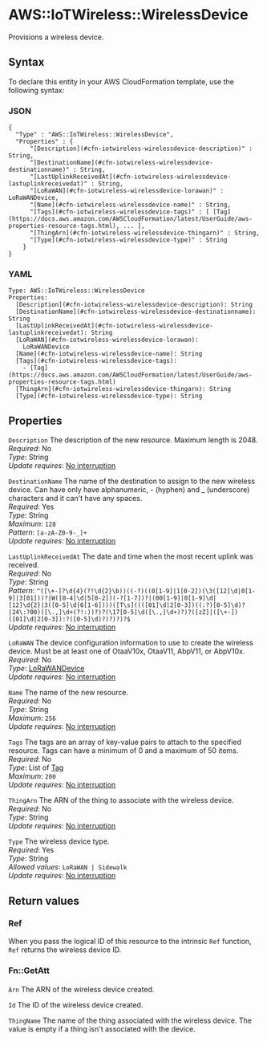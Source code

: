 # AWS::IoTWireless::WirelessDevice<a name="aws-resource-iotwireless-wirelessdevice"></a>

Provisions a wireless device\.

## Syntax<a name="aws-resource-iotwireless-wirelessdevice-syntax"></a>

To declare this entity in your AWS CloudFormation template, use the following syntax:

### JSON<a name="aws-resource-iotwireless-wirelessdevice-syntax.json"></a>

```
{
  "Type" : "AWS::IoTWireless::WirelessDevice",
  "Properties" : {
      "[Description](#cfn-iotwireless-wirelessdevice-description)" : String,
      "[DestinationName](#cfn-iotwireless-wirelessdevice-destinationname)" : String,
      "[LastUplinkReceivedAt](#cfn-iotwireless-wirelessdevice-lastuplinkreceivedat)" : String,
      "[LoRaWAN](#cfn-iotwireless-wirelessdevice-lorawan)" : LoRaWANDevice,
      "[Name](#cfn-iotwireless-wirelessdevice-name)" : String,
      "[Tags](#cfn-iotwireless-wirelessdevice-tags)" : [ [Tag](https://docs.aws.amazon.com/AWSCloudFormation/latest/UserGuide/aws-properties-resource-tags.html), ... ],
      "[ThingArn](#cfn-iotwireless-wirelessdevice-thingarn)" : String,
      "[Type](#cfn-iotwireless-wirelessdevice-type)" : String
    }
}
```

### YAML<a name="aws-resource-iotwireless-wirelessdevice-syntax.yaml"></a>

```
Type: AWS::IoTWireless::WirelessDevice
Properties:
  [Description](#cfn-iotwireless-wirelessdevice-description): String
  [DestinationName](#cfn-iotwireless-wirelessdevice-destinationname): String
  [LastUplinkReceivedAt](#cfn-iotwireless-wirelessdevice-lastuplinkreceivedat): String
  [LoRaWAN](#cfn-iotwireless-wirelessdevice-lorawan):
    LoRaWANDevice
  [Name](#cfn-iotwireless-wirelessdevice-name): String
  [Tags](#cfn-iotwireless-wirelessdevice-tags):
    - [Tag](https://docs.aws.amazon.com/AWSCloudFormation/latest/UserGuide/aws-properties-resource-tags.html)
  [ThingArn](#cfn-iotwireless-wirelessdevice-thingarn): String
  [Type](#cfn-iotwireless-wirelessdevice-type): String
```

## Properties<a name="aws-resource-iotwireless-wirelessdevice-properties"></a>

`Description` <a name="cfn-iotwireless-wirelessdevice-description"></a>
The description of the new resource\. Maximum length is 2048\.  
_Required_: No  
_Type_: String  
_Update requires_: [No interruption](https://docs.aws.amazon.com/AWSCloudFormation/latest/UserGuide/using-cfn-updating-stacks-update-behaviors.html#update-no-interrupt)

`DestinationName` <a name="cfn-iotwireless-wirelessdevice-destinationname"></a>
The name of the destination to assign to the new wireless device\. Can have only have alphanumeric, \- \(hyphen\) and \_ \(underscore\) characters and it can't have any spaces\.  
_Required_: Yes  
_Type_: String  
_Maximum_: `128`  
_Pattern_: `[a-zA-Z0-9-_]+`  
_Update requires_: [No interruption](https://docs.aws.amazon.com/AWSCloudFormation/latest/UserGuide/using-cfn-updating-stacks-update-behaviors.html#update-no-interrupt)

`LastUplinkReceivedAt` <a name="cfn-iotwireless-wirelessdevice-lastuplinkreceivedat"></a>
The date and time when the most recent uplink was received\.  
_Required_: No  
_Type_: String  
_Pattern_: `^([\+-]?\d{4}(?!\d{2}\b))((-?)((0[1-9]|1[0-2])(\3([12]\d|0[1-9]|3[01]))?|W([0-4]\d|5[0-2])(-?[1-7])?|(00[1-9]|0[1-9]\d|[12]\d{2}|3([0-5]\d|6[1-6])))([T\s]((([01]\d|2[0-3])((:?)[0-5]\d)?|24\:?00)([\.,]\d+(?!:))?)?(\17[0-5]\d([\.,]\d+)?)?([zZ]|([\+-])([01]\d|2[0-3]):?([0-5]\d)?)?)?)?$`  
_Update requires_: [No interruption](https://docs.aws.amazon.com/AWSCloudFormation/latest/UserGuide/using-cfn-updating-stacks-update-behaviors.html#update-no-interrupt)

`LoRaWAN` <a name="cfn-iotwireless-wirelessdevice-lorawan"></a>
The device configuration information to use to create the wireless device\. Must be at least one of OtaaV10x, OtaaV11, AbpV11, or AbpV10x\.  
_Required_: No  
_Type_: [LoRaWANDevice](aws-properties-iotwireless-wirelessdevice-lorawandevice.md)  
_Update requires_: [No interruption](https://docs.aws.amazon.com/AWSCloudFormation/latest/UserGuide/using-cfn-updating-stacks-update-behaviors.html#update-no-interrupt)

`Name` <a name="cfn-iotwireless-wirelessdevice-name"></a>
The name of the new resource\.  
_Required_: No  
_Type_: String  
_Maximum_: `256`  
_Update requires_: [No interruption](https://docs.aws.amazon.com/AWSCloudFormation/latest/UserGuide/using-cfn-updating-stacks-update-behaviors.html#update-no-interrupt)

`Tags` <a name="cfn-iotwireless-wirelessdevice-tags"></a>
The tags are an array of key\-value pairs to attach to the specified resource\. Tags can have a minimum of 0 and a maximum of 50 items\.  
_Required_: No  
_Type_: List of [Tag](https://docs.aws.amazon.com/AWSCloudFormation/latest/UserGuide/aws-properties-resource-tags.html)  
_Maximum_: `200`  
_Update requires_: [No interruption](https://docs.aws.amazon.com/AWSCloudFormation/latest/UserGuide/using-cfn-updating-stacks-update-behaviors.html#update-no-interrupt)

`ThingArn` <a name="cfn-iotwireless-wirelessdevice-thingarn"></a>
The ARN of the thing to associate with the wireless device\.  
_Required_: No  
_Type_: String  
_Update requires_: [No interruption](https://docs.aws.amazon.com/AWSCloudFormation/latest/UserGuide/using-cfn-updating-stacks-update-behaviors.html#update-no-interrupt)

`Type` <a name="cfn-iotwireless-wirelessdevice-type"></a>
The wireless device type\.  
_Required_: Yes  
_Type_: String  
_Allowed values_: `LoRaWAN | Sidewalk`  
_Update requires_: [No interruption](https://docs.aws.amazon.com/AWSCloudFormation/latest/UserGuide/using-cfn-updating-stacks-update-behaviors.html#update-no-interrupt)

## Return values<a name="aws-resource-iotwireless-wirelessdevice-return-values"></a>

### Ref<a name="aws-resource-iotwireless-wirelessdevice-return-values-ref"></a>

When you pass the logical ID of this resource to the intrinsic `Ref` function, `Ref` returns the wireless device ID\.

### Fn::GetAtt<a name="aws-resource-iotwireless-wirelessdevice-return-values-fn--getatt"></a>

#### <a name="aws-resource-iotwireless-wirelessdevice-return-values-fn--getatt-fn--getatt"></a>

`Arn` <a name="Arn-fn::getatt"></a>
The ARN of the wireless device created\.

`Id` <a name="Id-fn::getatt"></a>
The ID of the wireless device created\.

`ThingName` <a name="ThingName-fn::getatt"></a>
The name of the thing associated with the wireless device\. The value is empty if a thing isn't associated with the device\.
